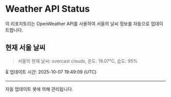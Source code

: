 
# Weather API Status

이 리포지토리는 OpenWeather API를 사용하여 서울의 날씨 정보를 자동으로 업데이트합니다.

## 현재 서울 날씨
> 서울의 현재 날씨: overcast clouds, 온도: 19.07°C, 습도: 95%

⏳ 업데이트 시간: 2025-10-07 19:49:09 (UTC)

---
자동 업데이트 봇에 의해 관리됩니다.
